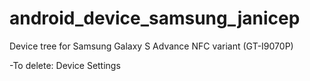 android_device_samsung_janicep
==============================

Device tree for Samsung Galaxy S Advance NFC variant (GT-I9070P)

-To delete: Device Settings
